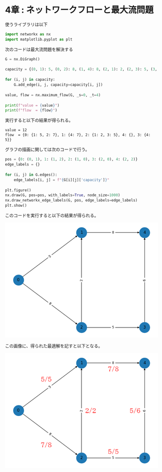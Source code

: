 # 4章 : ネットワークフローと最大流問題

使うライブラリは以下

```python
import networkx as nx
import matplotlib.pyplot as plt
```

次のコードは最大流問題を解決する

```python
G = nx.DiGraph()

capacity = {(0, 1): 5, (0, 2): 8, (1, 4): 8, (2, 1): 2, (2, 3): 5, (3, 4): 6}

for (i, j) in capacity:
    G.add_edge(i, j, capacity=capacity[i, j])

value, flow = nx.maximum_flow(G, _s=0, _t=4)

print(f"value = {value}")
print(f"flow  = {flow}")
```

実行すると以下の結果が得られる。

```
value = 12
flow  = {0: {1: 5, 2: 7}, 1: {4: 7}, 2: {1: 2, 3: 5}, 4: {}, 3: {4: 5}}
```

グラフの描画に関しては次のコードで行う。

```python
pos = {0: (0, 1), 1: (1, 2), 2: (1, 0), 3: (2, 0), 4: (2, 2)}
edge_labels = {}

for (i, j) in G.edges():
    edge_labels[i, j] = f"{G[i][j]['capacity']}"

plt.figure()
nx.draw(G, pos=pos, with_labels=True, node_size=1000)
nx.draw_networkx_edge_labels(G, pos, edge_labels=edge_labels)
plt.show()
```

このコードを実行すると以下の結果が得られる。

<img src="./img/Figure_1.png">

この画像に、得られた最適解を記すと以下となる。

<img src="./img/Figure_2.png">